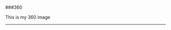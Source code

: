 ###360

This is my 360 image
<script src="//360.vizor.io/scripts/embed.js" data-vizorurl="https://360.vizor.io/embed/v/q0d7" ></script>

***
